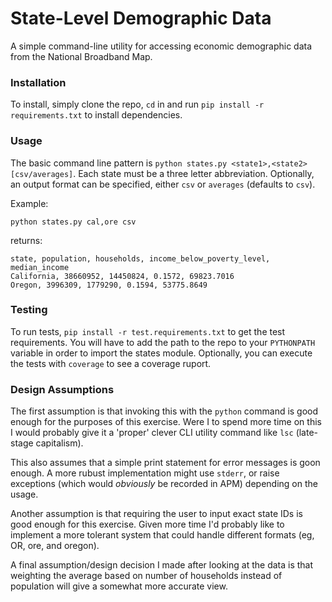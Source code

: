 # State-Level Demographic Data

A simple command-line utility for accessing economic demographic data from the National Broadband Map.

### Installation

To install, simply clone the repo, `cd` in and run `pip install -r requirements.txt` to install dependencies.

### Usage

The basic command line pattern is `python states.py <state1>,<state2> [csv/averages]`. Each state must be a three letter abbreviation. Optionally, an output format can be specified, either `csv` or `averages` (defaults to `csv`).

Example:

`python states.py cal,ore csv`

returns:

```
state, population, households, income_below_poverty_level, median_income
California, 38660952, 14450824, 0.1572, 69823.7016
Oregon, 3996309, 1779290, 0.1594, 53775.8649
```

### Testing

To run tests, `pip install -r test.requirements.txt` to get the test requirements. You will have to add the path to the repo to your `PYTHONPATH` variable in order to import the states module.  Optionally, you can execute the tests with `coverage` to see a coverage ruport.

### Design Assumptions

The first assumption is that invoking this with the `python` command is good enough for the purposes of this exercise. Were I to spend more time on this I would probably give it a 'proper' clever CLI utility command like `lsc` (late-stage capitalism).

This also assumes that a simple print statement for error messages is goon enough. A more rubust implementation might use `stderr`, or raise exceptions (which would _obviously_ be recorded in APM) depending on the usage.

Another assumption is that requiring the user to input exact state IDs is good enough for this exercise. Given more time I'd probably like to implement a more tolerant system that could handle different formats (eg, OR, ore, and oregon).

A final assumption/design decision I made after looking at the data is that weighting the average based on number of households instead of population will give a somewhat more accurate view.